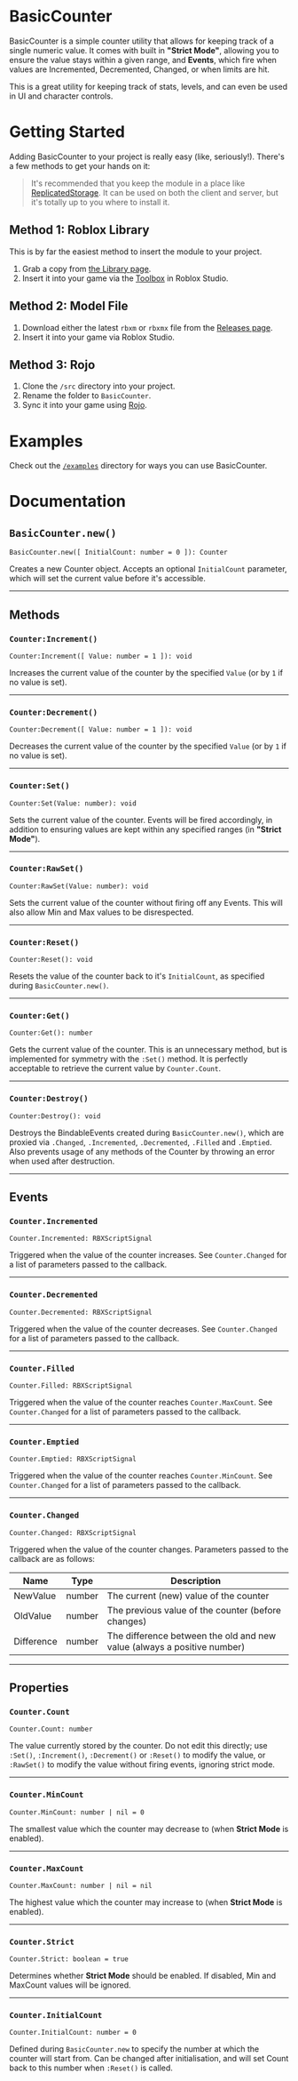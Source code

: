 # BasicCounter
BasicCounter is a simple counter utility that allows for keeping track of a single numeric value. It comes with built in **"Strict Mode"**, allowing you to ensure the value stays within a given range, and **Events**, which fire when values are Incremented, Decremented, Changed, or when limits are hit.

This is a great utility for keeping track of stats, levels, and can even be used in UI and character controls.

# Getting Started
Adding BasicCounter to your project is really easy (like, seriously!). There's a few methods to get your hands on it:

> It's recommended that you keep the module in a place like [ReplicatedStorage](https://developer.roblox.com/en-us/api-reference/class/ReplicatedStorage). It can be used on both the client and server, but it's totally up to you where to install it.

## Method 1: Roblox Library
This is by far the easiest method to insert the module to your project.

1. Grab a copy from [the Library page](https://www.roblox.com/library/5639136925/BasicCounter).
2. Insert it into your game via the [Toolbox](https://developer.roblox.com/en-us/resources/studio/Toolbox) in Roblox Studio.

## Method 2: Model File
1. Download either the latest `rbxm` or `rbxmx` file from the [Releases page](https://github.com/ClockworkSquirrel/BasicCounter/releases).
2. Insert it into your game via Roblox Studio.

## Method 3: Rojo
1. Clone the `/src` directory into your project.
2. Rename the folder to `BasicCounter`.
3. Sync it into your game using [Rojo](https://github.com/rojo-rbx/rojo).

# Examples
Check out the [`/examples`](https://github.com/ClockworkSquirrel/BasicCounter/tree/default/examples) directory for ways you can use BasicCounter.

# Documentation
## `BasicCounter.new()`
```
BasicCounter.new([ InitialCount: number = 0 ]): Counter
```

Creates a new Counter object. Accepts an optional `InitialCount` parameter, which will set the current value before it's accessible.

---
## Methods
### `Counter:Increment()`
```
Counter:Increment([ Value: number = 1 ]): void
```

Increases the current value of the counter by the specified `Value` (or by `1` if no value is set).

---
### `Counter:Decrement()`
```
Counter:Decrement([ Value: number = 1 ]): void
```

Decreases the current value of the counter by the specified `Value` (or by `1` if no value is set).

---
### `Counter:Set()`
```
Counter:Set(Value: number): void
```

Sets the current value of the counter. Events will be fired accordingly, in addition to ensuring values are kept within any specified ranges (in **"Strict Mode"**).

---
### `Counter:RawSet()`
```
Counter:RawSet(Value: number): void
```

Sets the current value of the counter without firing off any Events. This will also allow Min and Max values to be disrespected.

---
### `Counter:Reset()`
```
Counter:Reset(): void
```

Resets the value of the counter back to it's `InitialCount`, as specified during `BasicCounter.new()`.

---
### `Counter:Get()`
```
Counter:Get(): number
```

Gets the current value of the counter. This is an unnecessary method, but is implemented for symmetry with the `:Set()` method. It is perfectly acceptable to retrieve the current value by `Counter.Count`.

---
### `Counter:Destroy()`
```
Counter:Destroy(): void
```

Destroys the BindableEvents created during `BasicCounter.new()`, which are proxied via `.Changed`, `.Incremented`, `.Decremented`, `.Filled` and `.Emptied`. Also prevents usage of any methods of the Counter by throwing an error when used after destruction.

---
## Events
### `Counter.Incremented`
```
Counter.Incremented: RBXScriptSignal
```

Triggered when the value of the counter increases. See `Counter.Changed` for a list of parameters passed to the callback.

---
### `Counter.Decremented`
```
Counter.Decremented: RBXScriptSignal
```

Triggered when the value of the counter decreases. See `Counter.Changed` for a list of parameters passed to the callback.

---
### `Counter.Filled`
```
Counter.Filled: RBXScriptSignal
```

Triggered when the value of the counter reaches `Counter.MaxCount`. See `Counter.Changed` for a list of parameters passed to the callback.

---
### `Counter.Emptied`
```
Counter.Emptied: RBXScriptSignal
```

Triggered when the value of the counter reaches `Counter.MinCount`. See `Counter.Changed` for a list of parameters passed to the callback.

---
### `Counter.Changed`
```
Counter.Changed: RBXScriptSignal
```

Triggered when the value of the counter changes. Parameters passed to the callback are as follows:

| Name | Type | Description |
|------|------|-------------|
| NewValue | number | The current (new) value of the counter |
| OldValue | number | The previous value of the counter (before changes) |
| Difference | number | The difference between the old and new value (always a positive number) |

---
## Properties
### `Counter.Count`
```
Counter.Count: number
```

The value currently stored by the counter. Do not edit this directly; use `:Set()`, `:Increment()`, `:Decrement()` or `:Reset()` to modify the value, or `:RawSet()` to modify the value without firing events, ignoring strict mode.

---
### `Counter.MinCount`
```
Counter.MinCount: number | nil = 0
```

The smallest value which the counter may decrease to (when **Strict Mode** is enabled).

---
### `Counter.MaxCount`
```
Counter.MaxCount: number | nil = nil
```

The highest value which the counter may increase to (when **Strict Mode** is enabled).

---
### `Counter.Strict`
```
Counter.Strict: boolean = true
```

Determines whether **Strict Mode** should be enabled. If disabled, Min and MaxCount values will be ignored.

---
### `Counter.InitialCount`
```
Counter.InitialCount: number = 0
```

Defined during `BasicCounter.new` to specify the number at which the counter will start from. Can be changed after initialisation, and will set Count back to this number when `:Reset()` is called.
